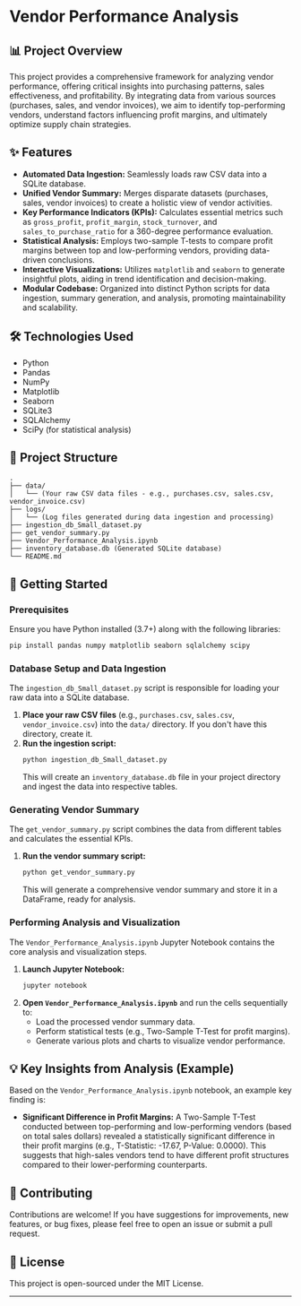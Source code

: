 
# Vendor Performance Analysis

## 📊 Project Overview

This project provides a comprehensive framework for analyzing vendor performance, offering critical insights into purchasing patterns, sales effectiveness, and profitability. By integrating data from various sources (purchases, sales, and vendor invoices), we aim to identify top-performing vendors, understand factors influencing profit margins, and ultimately optimize supply chain strategies.

## ✨ Features

  * **Automated Data Ingestion:** Seamlessly loads raw CSV data into a SQLite database.
  * **Unified Vendor Summary:** Merges disparate datasets (purchases, sales, vendor invoices) to create a holistic view of vendor activities.
  * **Key Performance Indicators (KPIs):** Calculates essential metrics such as `gross_profit`, `profit_margin`, `stock_turnover`, and `sales_to_purchase_ratio` for a 360-degree performance evaluation.
  * **Statistical Analysis:** Employs two-sample T-tests to compare profit margins between top and low-performing vendors, providing data-driven conclusions.
  * **Interactive Visualizations:** Utilizes `matplotlib` and `seaborn` to generate insightful plots, aiding in trend identification and decision-making.
  * **Modular Codebase:** Organized into distinct Python scripts for data ingestion, summary generation, and analysis, promoting maintainability and scalability.

## 🛠️ Technologies Used

  * Python
  * Pandas
  * NumPy
  * Matplotlib
  * Seaborn
  * SQLite3
  * SQLAlchemy
  * SciPy (for statistical analysis)

## 📁 Project Structure

```
.
├── data/
│   └── (Your raw CSV data files - e.g., purchases.csv, sales.csv, vendor_invoice.csv)
├── logs/
│   └── (Log files generated during data ingestion and processing)
├── ingestion_db_Small_dataset.py
├── get_vendor_summary.py
├── Vendor_Performance_Analysis.ipynb
├── inventory_database.db (Generated SQLite database)
└── README.md
```

## 🚀 Getting Started

### Prerequisites

Ensure you have Python installed (3.7+) along with the following libraries:

```bash
pip install pandas numpy matplotlib seaborn sqlalchemy scipy
```

### Database Setup and Data Ingestion

The `ingestion_db_Small_dataset.py` script is responsible for loading your raw data into a SQLite database.

1.  **Place your raw CSV files** (e.g., `purchases.csv`, `sales.csv`, `vendor_invoice.csv`) into the `data/` directory. If you don't have this directory, create it.
2.  **Run the ingestion script:**
    ```bash
    python ingestion_db_Small_dataset.py
    ```
    This will create an `inventory_database.db` file in your project directory and ingest the data into respective tables.

### Generating Vendor Summary

The `get_vendor_summary.py` script combines the data from different tables and calculates the essential KPIs.

1.  **Run the vendor summary script:**
    ```bash
    python get_vendor_summary.py
    ```
    This will generate a comprehensive vendor summary and store it in a DataFrame, ready for analysis.

### Performing Analysis and Visualization

The `Vendor_Performance_Analysis.ipynb` Jupyter Notebook contains the core analysis and visualization steps.

1.  **Launch Jupyter Notebook:**
    ```bash
    jupyter notebook
    ```
2.  **Open `Vendor_Performance_Analysis.ipynb`** and run the cells sequentially to:
      * Load the processed vendor summary data.
      * Perform statistical tests (e.g., Two-Sample T-Test for profit margins).
      * Generate various plots and charts to visualize vendor performance.

## 💡 Key Insights from Analysis (Example)

Based on the `Vendor_Performance_Analysis.ipynb` notebook, an example key finding is:

  * **Significant Difference in Profit Margins:** A Two-Sample T-Test conducted between top-performing and low-performing vendors (based on total sales dollars) revealed a statistically significant difference in their profit margins (e.g., T-Statistic: -17.67, P-Value: 0.0000). This suggests that high-sales vendors tend to have different profit structures compared to their lower-performing counterparts.

## 🤝 Contributing

Contributions are welcome\! If you have suggestions for improvements, new features, or bug fixes, please feel free to open an issue or submit a pull request.

## 📄 License

This project is open-sourced under the MIT License.

-----
